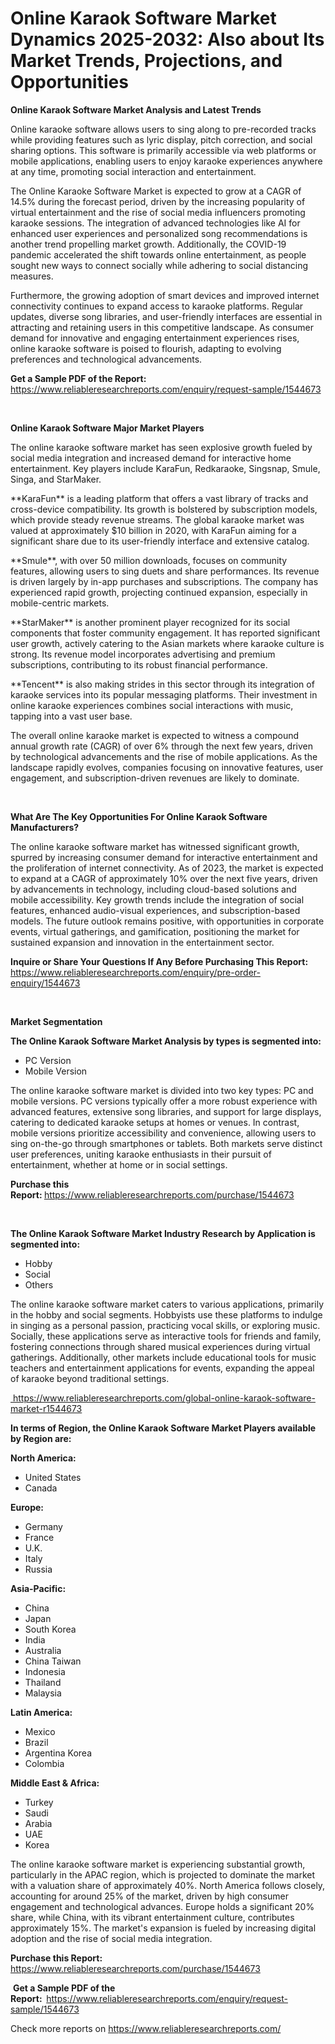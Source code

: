 <p><h1>Online Karaok Software Market Dynamics 2025-2032: Also about Its Market Trends, Projections, and Opportunities</h1></p><p><strong>Online Karaok Software Market Analysis and Latest Trends</strong></p>
<p><p>Online karaoke software allows users to sing along to pre-recorded tracks while providing features such as lyric display, pitch correction, and social sharing options. This software is primarily accessible via web platforms or mobile applications, enabling users to enjoy karaoke experiences anywhere at any time, promoting social interaction and entertainment.</p><p>The Online Karaoke Software Market is expected to grow at a CAGR of 14.5% during the forecast period, driven by the increasing popularity of virtual entertainment and the rise of social media influencers promoting karaoke sessions. The integration of advanced technologies like AI for enhanced user experiences and personalized song recommendations is another trend propelling market growth. Additionally, the COVID-19 pandemic accelerated the shift towards online entertainment, as people sought new ways to connect socially while adhering to social distancing measures.</p><p>Furthermore, the growing adoption of smart devices and improved internet connectivity continues to expand access to karaoke platforms. Regular updates, diverse song libraries, and user-friendly interfaces are essential in attracting and retaining users in this competitive landscape. As consumer demand for innovative and engaging entertainment experiences rises, online karaoke software is poised to flourish, adapting to evolving preferences and technological advancements.</p></p>
<p><strong>Get a Sample PDF of the Report:&nbsp;</strong> <a href="https://www.reliableresearchreports.com/enquiry/request-sample/1544673?utm_campaign=2644&utm_medium=2&utm_source=Github&utm_content=ia&utm_term=11032025&utm_id=online-karaok-software">https://www.reliableresearchreports.com/enquiry/request-sample/1544673</a></p>
<p>&nbsp;</p>
<p><strong>Online Karaok Software Major Market Players</strong></p>
<p><p>The online karaoke software market has seen explosive growth fueled by social media integration and increased demand for interactive home entertainment. Key players include KaraFun, Redkaraoke, Singsnap, Smule, Singa, and StarMaker.</p><p>**KaraFun** is a leading platform that offers a vast library of tracks and cross-device compatibility. Its growth is bolstered by subscription models, which provide steady revenue streams. The global karaoke market was valued at approximately $10 billion in 2020, with KaraFun aiming for a significant share due to its user-friendly interface and extensive catalog.</p><p>**Smule**, with over 50 million downloads, focuses on community features, allowing users to sing duets and share performances. Its revenue is driven largely by in-app purchases and subscriptions. The company has experienced rapid growth, projecting continued expansion, especially in mobile-centric markets.</p><p>**StarMaker** is another prominent player recognized for its social components that foster community engagement. It has reported significant user growth, actively catering to the Asian markets where karaoke culture is strong. Its revenue model incorporates advertising and premium subscriptions, contributing to its robust financial performance.</p><p>**Tencent** is also making strides in this sector through its integration of karaoke services into its popular messaging platforms. Their investment in online karaoke experiences combines social interactions with music, tapping into a vast user base.</p><p>The overall online karaoke market is expected to witness a compound annual growth rate (CAGR) of over 6% through the next few years, driven by technological advancements and the rise of mobile applications. As the landscape rapidly evolves, companies focusing on innovative features, user engagement, and subscription-driven revenues are likely to dominate.</p></p>
<p>&nbsp;</p>
<p><strong>What Are The Key Opportunities For Online Karaok Software Manufacturers?</strong></p>
<p><p>The online karaoke software market has witnessed significant growth, spurred by increasing consumer demand for interactive entertainment and the proliferation of internet connectivity. As of 2023, the market is expected to expand at a CAGR of approximately 10% over the next five years, driven by advancements in technology, including cloud-based solutions and mobile accessibility. Key growth trends include the integration of social features, enhanced audio-visual experiences, and subscription-based models. The future outlook remains positive, with opportunities in corporate events, virtual gatherings, and gamification, positioning the market for sustained expansion and innovation in the entertainment sector.</p></p>
<p><strong>Inquire or Share Your Questions If Any Before Purchasing This Report:</strong> <a href="https://www.reliableresearchreports.com/enquiry/pre-order-enquiry/1544673?utm_campaign=2644&utm_medium=2&utm_source=Github&utm_content=ia&utm_term=11032025&utm_id=online-karaok-software">https://www.reliableresearchreports.com/enquiry/pre-order-enquiry/1544673</a></p>
<p>&nbsp;</p>
<p><strong>Market Segmentation</strong></p>
<p><strong>The Online Karaok Software Market Analysis by types is segmented into:</strong></p>
<p><ul><li>PC Version</li><li>Mobile Version</li></ul></p>
<p><p>The online karaoke software market is divided into two key types: PC and mobile versions. PC versions typically offer a more robust experience with advanced features, extensive song libraries, and support for large displays, catering to dedicated karaoke setups at homes or venues. In contrast, mobile versions prioritize accessibility and convenience, allowing users to sing on-the-go through smartphones or tablets. Both markets serve distinct user preferences, uniting karaoke enthusiasts in their pursuit of entertainment, whether at home or in social settings.</p></p>
<p><strong>Purchase this Report:&nbsp;</strong><a href="https://www.reliableresearchreports.com/purchase/1544673?utm_campaign=2644&utm_medium=2&utm_source=Github&utm_content=ia&utm_term=11032025&utm_id=online-karaok-software">https://www.reliableresearchreports.com/purchase/1544673</a></p>
<p>&nbsp;</p>
<p><strong>The Online Karaok Software Market Industry Research by Application is segmented into:</strong></p>
<p><ul><li>Hobby</li><li>Social</li><li>Others</li></ul></p>
<p><p>The online karaoke software market caters to various applications, primarily in the hobby and social segments. Hobbyists use these platforms to indulge in singing as a personal passion, practicing vocal skills, or exploring music. Socially, these applications serve as interactive tools for friends and family, fostering connections through shared musical experiences during virtual gatherings. Additionally, other markets include educational tools for music teachers and entertainment applications for events, expanding the appeal of karaoke beyond traditional settings.</p></p>
<p><a href="https://www.reliableresearchreports.com/global-online-karaok-software-market-r1544673?utm_campaign=2644&utm_medium=2&utm_source=Github&utm_content=ia&utm_term=11032025&utm_id=online-karaok-software">&nbsp;https://www.reliableresearchreports.com/global-online-karaok-software-market-r1544673</a></p>
<p><strong>In terms of Region, the Online Karaok Software Market Players available by Region are:</strong></p>
<p>
    <p> <strong> North America: </strong>
        <ul>
            <li>United States</li>
            <li>Canada</li>
        </ul>
        </p> 
    <p> <strong> Europe: </strong>
        <ul>
            <li>Germany</li>
            <li>France</li>
            <li>U.K.</li>
            <li>Italy</li>
            <li>Russia</li>
        </ul>
        </p> 
    <p> <strong> Asia-Pacific: </strong>
        <ul>
            <li>China</li>
            <li>Japan</li>
            <li>South Korea</li>
            <li>India</li>
            <li>Australia</li>
            <li>China Taiwan</li>
            <li>Indonesia</li>
            <li>Thailand</li>
            <li>Malaysia</li>
        </ul>
        </p> 
    <p> <strong> Latin America: </strong>
        <ul>
            <li>Mexico</li>
            <li>Brazil</li>
            <li>Argentina Korea</li>
            <li>Colombia</li>
        </ul>
        </p> 
    <p> <strong> Middle East & Africa: </strong>
        <ul>
            <li>Turkey</li>
            <li>Saudi</li>
            <li>Arabia</li>
            <li>UAE</li>
            <li>Korea</li>
        </ul>
    </p>
    </p>
<p><p>The online karaoke software market is experiencing substantial growth, particularly in the APAC region, which is projected to dominate the market with a valuation share of approximately 40%. North America follows closely, accounting for around 25% of the market, driven by high consumer engagement and technological advances. Europe holds a significant 20% share, while China, with its vibrant entertainment culture, contributes approximately 15%. The market's expansion is fueled by increasing digital adoption and the rise of social media integration.</p></p>
<p><strong>Purchase this Report: </strong><a href="https://www.reliableresearchreports.com/purchase/1544673?utm_campaign=2644&utm_medium=2&utm_source=Github&utm_content=ia&utm_term=11032025&utm_id=online-karaok-software">https://www.reliableresearchreports.com/purchase/1544673</a></p>
<p>&nbsp;<strong>Get a Sample PDF of the Report:&nbsp;&nbsp;</strong><a href="https://www.reliableresearchreports.com/enquiry/request-sample/1544673?utm_campaign=2644&utm_medium=2&utm_source=Github&utm_content=ia&utm_term=11032025&utm_id=online-karaok-software">https://www.reliableresearchreports.com/enquiry/request-sample/1544673</a></p>
<p><strong></strong></p>
<p>Check more reports on <a href="https://www.reliableresearchreports.com/?utm_campaign=2644&utm_medium=2&utm_source=Github&utm_content=ia&utm_term=11032025&utm_id=online-karaok-software">https://www.reliableresearchreports.com/</a></p>